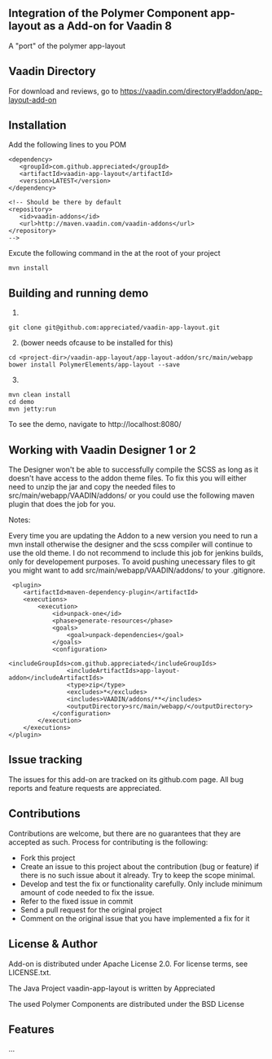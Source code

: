## Integration of the Polymer Component app-layout as a Add-on for Vaadin 8
A "port" of the polymer app-layout

## Vaadin Directory

For download and reviews, go to https://vaadin.com/directory#!addon/app-layout-add-on

## Installation

Add the following lines to you POM
```
<dependency>
   <groupId>com.github.appreciated</groupId>
   <artifactId>vaadin-app-layout</artifactId>
   <version>LATEST</version>
</dependency>

<!-- Should be there by default
<repository>
   <id>vaadin-addons</id>
   <url>http://maven.vaadin.com/vaadin-addons</url>
</repository> 
--> 
```

Excute the following command in the at the root of your project
```
mvn install
```

## Building and running demo

1. 
```
git clone git@github.com:appreciated/vaadin-app-layout.git
```
2. (bower needs ofcause to be installed for this)
```
cd <project-dir>/vaadin-app-layout/app-layout-addon/src/main/webapp
bower install PolymerElements/app-layout --save
```
3. 
```
mvn clean install
cd demo
mvn jetty:run
```

To see the demo, navigate to http://localhost:8080/

## Working with Vaadin Designer 1 or 2

The Designer won't be able to successfully compile the SCSS as long as it doesn't have access to the addon theme files. To fix this you will either need to unzip the jar and copy the needed files to src/main/webapp/VAADIN/addons/ or you could use the following maven plugin that does the job for you.

Notes:

Every time you are updating the Addon to a new version you need to run a mvn install otherwise the designer and the scss compiler will continue to use the old theme.
I do not recommend to include this job for jenkins builds, only for developement purposes.
To avoid pushing unecessary files to git you might want to add src/main/webapp/VAADIN/addons/ to your .gitignore.
````
 <plugin>
    <artifactId>maven-dependency-plugin</artifactId>
    <executions>
        <execution>
            <id>unpack-one</id>
            <phase>generate-resources</phase>
            <goals>
                <goal>unpack-dependencies</goal>
            </goals>
            <configuration>
                <includeGroupIds>com.github.appreciated</includeGroupIds>
                <includeArtifactIds>app-layout-addon</includeArtifactIds>
                <type>zip</type>
                <excludes>*</excludes>
                <includes>VAADIN/addons/**</includes>
                <outputDirectory>src/main/webapp/</outputDirectory>
            </configuration>
        </execution>
    </executions>
</plugin>
````

## Issue tracking

The issues for this add-on are tracked on its github.com page. All bug reports and feature requests are appreciated. 

## Contributions

Contributions are welcome, but there are no guarantees that they are accepted as such. Process for contributing is the following:
- Fork this project
- Create an issue to this project about the contribution (bug or feature) if there is no such issue about it already. Try to keep the scope minimal.
- Develop and test the fix or functionality carefully. Only include minimum amount of code needed to fix the issue.
- Refer to the fixed issue in commit
- Send a pull request for the original project
- Comment on the original issue that you have implemented a fix for it

## License & Author

Add-on is distributed under Apache License 2.0. For license terms, see LICENSE.txt.

The Java Project vaadin-app-layout is written by Appreciated 

The used Polymer Components are distributed under the BSD License

## Features

...
